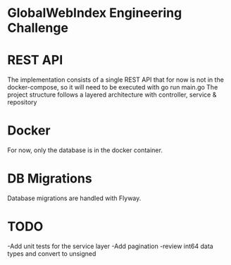 # GlobalWebIndex Engineering Challenge

# REST API
The implementation consists of a single REST API that for now is not in the docker-compose,
so it will need to be executed with go run main.go
The project structure follows a layered architecture with controller, service & repository

# Docker
For now, only the database is in the docker container.

# DB Migrations
Database migrations are handled with Flyway.

# TODO 
-Add unit tests for the service layer
-Add pagination
-review int64 data types and convert to unsigned
